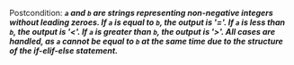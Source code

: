Postcondition: ***`a` and `b` are strings representing non-negative integers without leading zeroes. If `a` is equal to `b`, the output is '='. If `a` is less than `b`, the output is '<'. If `a` is greater than `b`, the output is '>'. All cases are handled, as `a` cannot be equal to `b` at the same time due to the structure of the if-elif-else statement.***